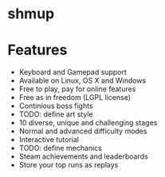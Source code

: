 # shmup

# Features

* Keyboard and Gamepad support
* Available on Linux, OS X and Windows
* Free to play, pay for online features
* Free as in freedom (LGPL license)
* Continious boss fights
* TODO: define art style
* 10 diverse, unique and challenging stages
* Normal and advanced difficulty modes
* Interactive tutorial
* TODO: define mechanics
* Steam achievements and leaderboards
* Store your top runs as replays
